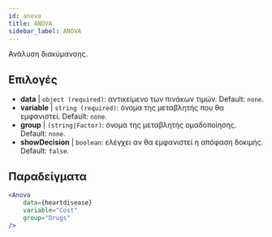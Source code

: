 ```yaml
---
id: anova
title: ANOVA
sidebar_label: ANOVA
---
```


Ανάλυση διακύμανσης.

## Επιλογές

* __data__ | `object (required)`: αντικείμενο των πινάκων τιμών. Default: `none`.
* __variable__ | `string (required)`: όνομα της μεταβλητής που θα εμφανιστεί. Default: `none`.
* __group__ | `(string|Factor)`: όνομα της μεταβλητής ομαδοποίησης. Default: `none`.
* __showDecision__ | `boolean`: ελέγχει αν θα εμφανιστεί η απόφαση δοκιμής. Default: `false`.


## Παραδείγματα

```jsx live
<Anova
    data={heartdisease} 
    variable="Cost"
    group="Drugs"
/>
```
